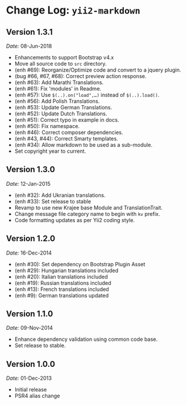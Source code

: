 Change Log: `yii2-markdown`
==========================

## Version 1.3.1

*Date:* 08-Jun-2018

- Enhancements to support Bootstrap v4.x
- Move all source code to `src` directory. 
- (enh #69): Reorganize/Optimize code and convert to a jquery plugin.
- (bug #66, #67, #68): Correct preview action response.
- (enh #63): Add Marathi Translations.
- (enh #61): Fix 'modules' in Readme.
- (enh #57): Use `$(..).on("load",…)` instead of `$(..).load()`.
- (enh #56): Add Polish Translations.
- (enh #53): Update German Translations.
- (enh #52): Update Dutch Translations.
- (enh #51): Correct typo in example in docs.
- (enh #50): Fix namespace.
- (enh #46): Correct composer dependencies.
- (enh #43, #44): Correct Smarty templates.
- (enh #34): Allow markdown to be used as a sub-module.
- Set copyright year to current.

## Version 1.3.0

*Date:* 12-Jan-2015

- (enh #32): Add Ukranian translations.
- (enh #33): Set release to stable
- Revamp to use new Krajee base Module and TranslationTrait.
- Change message file category name to begin with `kv` prefix.
- Code formatting updates as per Yii2 coding style.

## Version 1.2.0

*Date:* 16-Dec-2014

- (enh #30): Set dependency on Bootstrap Plugin Asset
- (enh #29): Hungarian translations included
- (enh #20): Italian translations included
- (enh #19): Russian translations included
- (enh #13): French translations included
- (enh #9): German translations updated

## Version 1.1.0

*Date:* 09-Nov-2014

- Enhance dependency validation using common code base.
- Set release to stable.

## Version 1.0.0

*Date:* 01-Dec-2013

- Initial release
- PSR4 alias change
